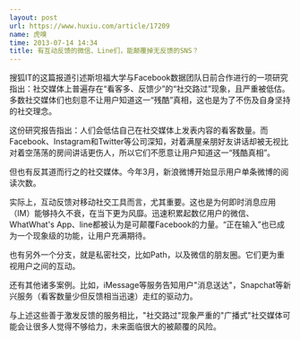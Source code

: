 ```yaml
---
layout: post
url: https://www.huxiu.com/article/17209
name: 虎嗅
time: 2013-07-14 14:34
title: 有互动反馈的微信、Line们，能颠覆掉无反馈的SNS？
---
```

搜狐IT的这篇报道引述斯坦福大学与Facebook数据团队日前合作进行的一项研究指出：社交媒体上普遍存在“看客多、反馈少”的“社交路过”现象，且严重被低估。多数社交媒体们也刻意不让用户知道这一“残酷”真相，这也是为了不伤及自身坚持的社交理念。

这份研究报告指出：人们会低估自己在社交媒体上发表内容的看客数量。而Facebook、Instagram和Twitter等公司深知，对着满屋亲朋好友讲话却被无视比对着空荡荡的房间讲话更伤人，所以它们不愿意让用户知道这一“残酷真相”。

但也有反其道而行之的社交媒体。今年3月，新浪微博开始显示用户单条微博的阅读次数。

实际上，互动反馈对移动社交工具而言，尤其重要。这也是为何即时消息应用（IM）能够持久不衰，在当下更为风靡。迅速积累起数亿用户的微信、WhatWhat's App、line都被认为是可颠覆Facebook的力量。“正在输入”也已成为一个现象级的功能，让用户充满期待。

也有另外一个分支，就是私密社交，比如Path，以及微信的朋友圈。它们更为重视用户之间的互动。

还有其他诸多案例。比如，iMessage等服务告知用户"消息送达"，Snapchat等新兴服务（看客数量少但反馈相当迅速）走红的驱动力。

与上述这些善于激发反馈的服务相比，"社交路过"现象严重的"广播式"社交媒体可能会让很多人觉得不够给力，未来面临很大的被颠覆的风险。

